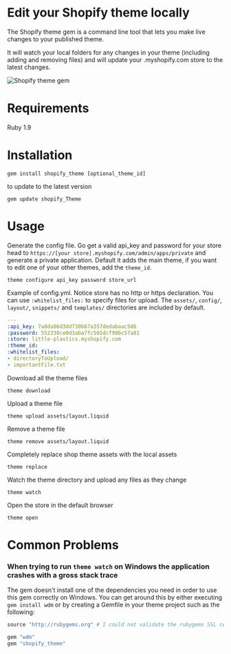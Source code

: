 # Edit your Shopify theme locally

The Shopify theme gem is a command line tool that lets you make live changes to your published theme.

It will watch your local folders for any changes in your theme (including adding and removing files) and will update your .myshopify.com store to the latest changes. 

![Shopify theme gem](https://s3-us-west-2.amazonaws.com/droplr.storage/files/acc_111843/2Ja0?AWSAccessKeyId=AKIAJSVQN3Z4K7MT5U2A&Expires=1390409437&Signature=jPv7QgphYTehRRa5JNTEA8as1Ss%3D&response-content-disposition=inline%3B%20filename%3DScreen%20Shot%202014-01-22%20at%2010.49.04%20AM.png%3B)

# Requirements

Ruby 1.9

# Installation

```
gem install shopify_theme [optional_theme_id]
```

to update to the latest version

```
gem update shopify_Theme
```

# Usage

Generate the config file. Go get a valid api_key and password for your store head to `https://[your store].myshopify.com/admin/apps/private` and generate a private application. Default it adds the main theme, if you want to edit one of your other themes, add the `theme_id`.

```
theme configure api_key password store_url
```

Example of config.yml. Notice store has no http or https declaration. You can
use `:whitelist_files:` to specify files for upload. The `assets/`, `config/`,
`layout/`, `snippets/` and `templates/` directories are included by default.

```yaml
---
:api_key: 7a8da86d3dd730b67a357dedabaac5d6
:password: 552338ce0d3aba7fc501dcf99bc57a81
:store: little-plastics.myshopify.com
:theme_id:
:whitelist_files:
- directoryToUpload/
- importantFile.txt
```

Download all the theme files

```
theme download
```

Upload a theme file

```
theme upload assets/layout.liquid
```

Remove a theme file

```
theme remove assets/layout.liquid
```

Completely replace shop theme assets with the local assets

```
theme replace
```

Watch the theme directory and upload any files as they change

```
theme watch
```

Open the store in the default browser

```
theme open
```

# Common Problems

### When trying to run `theme watch` on Windows the application crashes with a gross stack trace

The gem doesn't install one of the dependencies you need in order to use this gem correctly on Windows. You
can get around this by either executing `gem install wdm` or by creating a Gemfile in your theme project such
as the following:

```ruby
source "http://rubygems.org" # I could not validate the rubygems SSL certificate on Windows

gem "wdm"
gem "shopify_theme"
```

